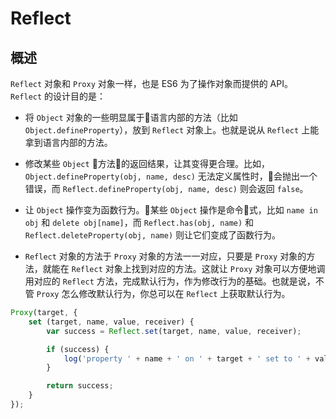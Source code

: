 # Reflect

## 概述

`Reflect` 对象和 `Proxy` 对象一样，也是 ES6 为了操作对象而提供的 API。 `Reflect` 的设计目的是：

- 将 `Object` 对象的一些明显属于语言内部的方法（比如 `Object.defineProperty`），放到 `Reflect` 对象上。也就是说从 `Reflect` 上能拿到语言内部的方法。

- 修改某些 `Object` 方法的返回结果，让其变得更合理。比如，`Object.defineProperty(obj, name, desc)` 无法定义属性时，会抛出一个错误，而 `Reflect.defineProperty(obj, name, desc)` 则会返回 `false`。

- 让 `Object` 操作变为函数行为。某些 `Object` 操作是命令式，比如 `name in obj` 和 `delete obj[name]`，而  `Reflect.has(obj, name)` 和 `Reflect.deleteProperty(obj, name)` 则让它们变成了函数行为。

- `Reflect` 对象的方法于 `Proxy` 对象的方法一一对应，只要是 `Proxy` 对象的方法，就能在 `Reflect` 对象上找到对应的方法。这就让 `Proxy` 对象可以方便地调用对应的 `Reflect` 方法，完成默认行为，作为修改行为的基础。也就是说，不管 `Proxy` 怎么修改默认行为，你总可以在 `Reflect` 上获取默认行为。

```javascript
Proxy(target, {
    set (target, name, value, receiver) {
        var success = Reflect.set(target, name, value, receiver);

        if (success) {
            log('property ' + name + ' on ' + target + ' set to ' + value);
        }

        return success;
    }
});
```